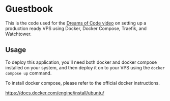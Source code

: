 # Guestbook

This is the code used for the [Dreams of Code video](https://youtu.be/F-9KWQByeU0?si=HqfkMVOPX2s-1XNU) on setting up a production ready VPS using Docker, Docker Compose, Traefik, and Watchtower.

## Usage

To deploy this application, you'll need both docker and docker compose installed on your system, and then deploy it on to your
VPS using the `docker compose up` command.

To install docker compose, please refer to the official docker instructions.

https://docs.docker.com/engine/install/ubuntu/
